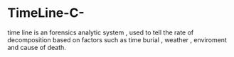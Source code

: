 # TimeLine-C-
time line is an forensics analytic system , used to tell the rate of decomposition based on factors such as time burial , weather , enviroment  and cause of death.

